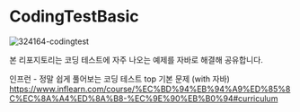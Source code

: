 # CodingTestBasic
![324164-codingtest](https://user-images.githubusercontent.com/59002243/114838087-51dbf600-9e0f-11eb-864b-712f91608702.jpg)

본 리포지토리는 코딩 테스트에 자주 나오는 예제를 자바로 해결해 공유합니다.

인프런 - 정말 쉽게 풀어보는 코딩 테스트 top 기본 문제 (with 자바)
https://www.inflearn.com/course/%EC%BD%94%EB%94%A9%ED%85%8C%EC%8A%A4%ED%8A%B8-%EC%9E%90%EB%B0%94#curriculum
